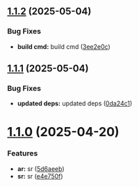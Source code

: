 ## [1.1.2](https://github.com/leocodeio-njs/njs-auth/compare/v1.1.1...v1.1.2) (2025-05-04)


### Bug Fixes

* **build cmd:** build cmd ([3ee2e0c](https://github.com/leocodeio-njs/njs-auth/commit/3ee2e0c9d63c0bc5d7a2db5f181b2649808e75ba))

## [1.1.1](https://github.com/leocodeio-njs/njs-auth/compare/v1.1.0...v1.1.1) (2025-05-04)


### Bug Fixes

* **updated deps:** updated deps ([0da24c1](https://github.com/leocodeio-njs/njs-auth/commit/0da24c169fa6f2b44b119b5af2fab10197896cba))

# [1.1.0](https://github.com/leocodeio-njs/njs-auth/compare/v1.0.1...v1.1.0) (2025-04-20)


### Features

* **ar:** sr ([5d6aeeb](https://github.com/leocodeio-njs/njs-auth/commit/5d6aeebddb0dd028c16104b9da9e9f938febed9a))
* **sr:** sr ([e4e750f](https://github.com/leocodeio-njs/njs-auth/commit/e4e750f6490a13915307ef92becedacac409807f))
